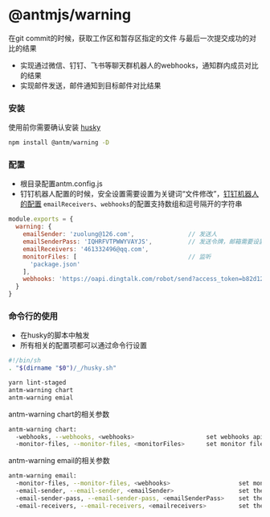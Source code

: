 # @antmjs/warning
在git commit的时候，获取工作区和暂存区指定的文件 与最后一次提交成功的对比的结果
- 实现通过微信、钉钉、飞书等聊天群机器人的webhooks，通知群内成员对比的结果
- 实现邮件发送，邮件通知到目标邮件对比结果
### 安装

使用前你需要确认安装 [husky](https://www.npmjs.com/package/husky)

```sh
npm install @antm/warning -D
```
### 配置
- 根目录配置antm.config.js
- 钉钉机器人配置的时候，安全设置需要设置为关键词“文件修改”，[钉钉机器人的配置](https://developers.dingtalk.com/document/robots/customize-robot-security-settings)
`emailReceivers`、`webhooks`的配置支持数组和逗号隔开的字符串
```javascript
module.exports = {
  warning: {
    emailSender: 'zuolung@126.com',               // 发送人
    emailSenderPass: 'IQHRFVTPWWYVAYJS',          // 发送令牌，邮箱需要设置SMTP服务获取
    emailReceivers: '461332496@qq.com',
    monitorFiles: [                               // 监听
      'package.json'
    ],
    webhooks: 'https://oapi.dingtalk.com/robot/send?access_token=b82d1228bf1e75cd2e4efdad2dff934982447b76fab32d9a308ad10bcab3c40b'
  }
}
```
### 命令行的使用
- 在husky的脚本中触发
- 所有相关的配置项都可以通过命令行设置
```sh
#!/bin/sh
. "$(dirname "$0")/_/husky.sh"

yarn lint-staged
antm-warning chart
antm-warning emial
```
antm-warning chart的相关参数
```sh
antm-warning chart:
  -webhooks, --webhooks, <webhooks>                    set webhooks api of dingding | wechart | Lark | others, separated by commas
  -monitor-files, --monitor-files, <monitorFiles>      set monitor files
```

antm-warning email的相关参数
```sh
antm-warning email:
  -monitor-files, --monitor-files, <webhooks>                   set monitor files
  -email-sender, --email-sender, <emailSender>                  set the email sender
  -email-sender-pass, --email-sender-pass, <emailSenderPass>    set the email sender pass
  -email-receivers, --email-receivers, <emailreceivers>         set the email receivers, separated by commas
```